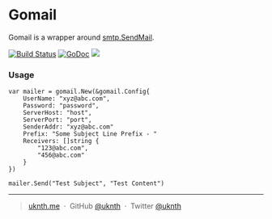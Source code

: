 # Gomail
Gomail is a wrapper around [smtp.SendMail](https://golang.org/pkg/net/smtp/#SendMail).
   
[![Build Status](https://travis-ci.org/uknth/gomail.svg?branch=master)](https://travis-ci.org/uknth/gomail)
[![GoDoc](https://godoc.org/github.com/tj/go-rle?status.svg)](https://godoc.org/github.com/tj/go-rle)
[![](https://img.shields.io/badge/license-MIT-blue.svg)](https://opensource.org/licenses/MIT)

### Usage

```
var mailer = gomail.New(&gomail.Config{
	UserName: "xyz@abc.com",
	Password: "password",
	ServerHost: "host",
	ServerPort: "port",
	SenderAddr: "xyz@abc.com"
	Prefix: "Some Subject Line Prefix - "
	Receivers: []string {  
		"123@abc.com",
		"456@abc.com"
	}
})

mailer.Send("Test Subject", "Test Content")

```

---
> [uknth.me](http://uknth.me) &nbsp;&middot;&nbsp;
> GitHub [@uknth](https://github.com/uknth) &nbsp;&middot;&nbsp;
> Twitter [@uknth](https://twitter.com/uknth)